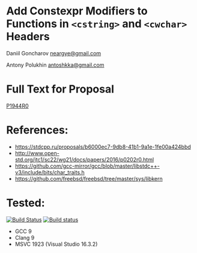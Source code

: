 # Add Constexpr Modifiers to Functions in `<cstring>` and `<cwchar>` Headers

Daniil Goncharov <neargye@gmail.com>

Antony Polukhin <antoshkka@gmail.com>

# Full Text for Proposal

[P1944R0](papers/proposal.md)

# References:
* https://stdcpp.ru/proposals/b6000ec7-9db8-41b1-9a1e-1fe00a424bbd
* http://www.open-std.org/jtc1/sc22/wg21/docs/papers/2016/p0202r0.html
* https://github.com/gcc-mirror/gcc/blob/master/libstdc++-v3/include/bits/char_traits.h
* https://github.com/freebsd/freebsd/tree/master/sys/libkern

# Tested:
[![Build Status](https://travis-ci.org/Neargye/cstring-constexpr-proposal.svg?branch=master)](https://travis-ci.org/Neargye/cstring-constexpr-proposal)
[![Build status](https://ci.appveyor.com/api/projects/status/af05o6972g9bc4ec/branch/master?svg=true)](https://ci.appveyor.com/project/Neargye/cstring-constexpr-proposal/branch/master)

* GCC 9
* Clang 9
* MSVC 1923 (Visual Studio 16.3.2)
